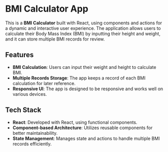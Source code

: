 # BMI Calculator App

This is a **BMI Calculator** built with React, using components and actions for a dynamic and interactive user experience. The application allows users to calculate their Body Mass Index (BMI) by inputting their height and weight, and it can store multiple BMI records for review.

## Features

- **BMI Calculation**: Users can input their weight and height to calculate BMI.
- **Multiple Records Storage**: The app keeps a record of each BMI calculation for later reference.
- **Responsive UI**: The app is designed to be responsive and works well on various devices.

## Tech Stack

- **React**: Developed with React, using functional components.
- **Component-based Architecture**: Utilizes reusable components for better maintainability.
- **State Management**: Manages state and actions to handle multiple BMI records efficiently.


